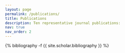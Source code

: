 ```yaml
---
layout: page
permalink: /publications/
title: Publications
description: Ten representative journal publications:
nav: true
nav_order: 2
---
```

<!-- _pages/publications.md -->
<div class="publications">

{% bibliography -f {{ site.scholar.bibliography }} %}

</div>